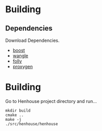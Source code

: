 # Building

## Dependencies

Download Dependencies.

- [boost](boost.org) 
- [wangle](https://github.com/facebook/wangle)
- [folly](https://github.com/facebook/folly)
- [proxygen](https://github.com/facebook/proxygen)

# Building

Go to Henhouse project directory and
run...

    mkdir build
    cmake ..
    make -j
    ./src/henhouse/henhouse
